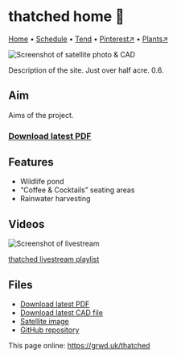 # thatched home 🏡

[Home](https://grwd.uk/thatched/) • [Schedule](https://grwd.uk/thatched/schedule) • [Tend](https://grwd.uk/thatched/tend) • [Pinterest↗](https://pinterest.co.uk/NatureWorksGarden/thatched) • [Plants↗](https://bit.ly/thatched-plants)

![Screenshot of satellite photo & CAD](https://res.cloudinary.com/growdigital/image/upload/w_320/v1637764609/clifftop/clifftop-0.6-screenshot.jpg)

Description of the site. Just over half acre. 0.6.

## Aim

Aims of the project.

### [Download latest PDF](https://github.com/growdigital/thatched/raw/main/thatched.pdf)

## Features

* Wildlife pond
* “Coffee & Cocktails” seating areas
* Rainwater harvesting

## Videos

![Screenshot of livestream](https://res.cloudinary.com/growdigital/image/upload/w_320/v1638362351/clifftop/clifftop-livestream.jpg)

[thatched livestream playlist](https://bit.ly/thatched-playlist)

## Files

* [Download latest PDF](https://github.com/growdigital/thatched/raw/main/thatched.pdf)
* [Download latest CAD file](https://downgit.github.io/#/home?url=https://github.com/growdigital/thatched/blob/main/thatched.dxf)
* [Satellite image](https://github.com/growdigital/thatched/raw/main/satellite.jpg)
* [GitHub repository](https://github.com/growdigital/thatched)

This page online: <https://grwd.uk/thatched>
